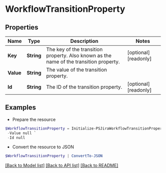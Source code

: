 # WorkflowTransitionProperty
## Properties

Name | Type | Description | Notes
------------ | ------------- | ------------- | -------------
**Key** | **String** | The key of the transition property. Also known as the name of the transition property. | [optional] [readonly] 
**Value** | **String** | The value of the transition property. | 
**Id** | **String** | The ID of the transition property. | [optional] [readonly] 

## Examples

- Prepare the resource
```powershell
$WorkflowTransitionProperty = Initialize-PSJiraWorkflowTransitionProperty  -Key null `
 -Value null `
 -Id null
```

- Convert the resource to JSON
```powershell
$WorkflowTransitionProperty | ConvertTo-JSON
```

[[Back to Model list]](../README.md#documentation-for-models) [[Back to API list]](../README.md#documentation-for-api-endpoints) [[Back to README]](../README.md)

